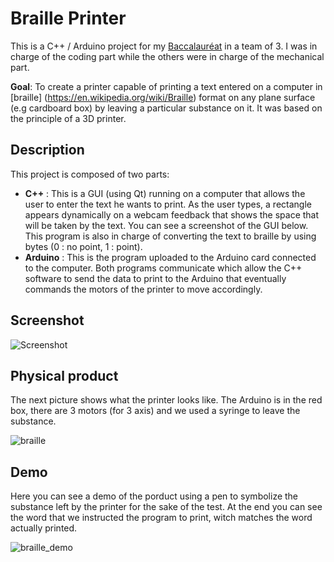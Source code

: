 # Braille Printer 
This is a C++ / Arduino project for my [Baccalauréat](https://en.wikipedia.org/wiki/Baccalaur%C3%A9at) in a team of 3. I was in charge of the coding part while the others were in charge of the mechanical part. 

**Goal**:  To create a printer capable of printing a text entered on a computer in [braille] (https://en.wikipedia.org/wiki/Braille) format on any plane surface (e.g cardboard box) by leaving a particular substance on it. It was based on the principle of a 3D printer.  
## Description 
This project is composed of two parts:
* **C++** : This is a GUI (using Qt) running on a computer that allows the user to enter the text he wants to print. As the user types, a rectangle appears dynamically on a webcam feedback that shows the space that will be taken by the text. You can see a screenshot of the GUI below. This program is also in charge of converting the text to braille by using bytes (0 : no point, 1 : point).
* **Arduino** : This is the program uploaded to the Arduino card connected to the computer. Both programs communicate which allow the C++ software to send the data to print to the Arduino that eventually commands the motors of the printer to move accordingly.
  
## Screenshot
  ![Screenshot](https://user-images.githubusercontent.com/18093026/105174007-cb6a8d80-5b19-11eb-81ef-e4851cf69862.PNG)
  
## Physical product
The next picture shows what the printer looks like. The Arduino is in the red box, there are 3 motors (for 3 axis) and we used a syringe to leave the substance. 

![braille](https://user-images.githubusercontent.com/18093026/105184796-aa109e00-5b27-11eb-8e9d-e2e330db9cb0.jpg)
  
## Demo
Here you can see a demo of the porduct using a pen to symbolize the substance left by the printer for the sake of the test.
At the end you can see the word that we instructed the program to print, witch matches the word actually printed.

![braille_demo](https://user-images.githubusercontent.com/18093026/105183632-53ef2b00-5b26-11eb-8c68-c28b116bdab7.gif)

